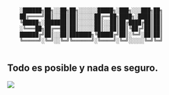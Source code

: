 ```

    ░██████╗██╗░░██╗██╗░░░░░░█████╗░███╗░░░███╗██╗
    ██╔════╝██║░░██║██║░░░░░██╔══██╗████╗░████║██║
    ╚█████╗░███████║██║░░░░░██║░░██║██╔████╔██║██║
    ░╚═══██╗██╔══██║██║░░░░░██║░░██║██║╚██╔╝██║██║
    ██████╔╝██║░░██║███████╗╚█████╔╝██║░╚═╝░██║██║
    ╚═════╝░╚═╝░░╚═╝╚══════╝░╚════╝░╚═╝░░░░░╚═╝╚═╝


```

## Todo es posible y nada es seguro.

[![](https://skillicons.dev/icons?i=js,ts,html,css,react,next,vue,redux,firebase,linux,mint,materialui,mongodb,mysql,netlify,vercel,nodejs,vuetify)](https://skillicons.dev)
